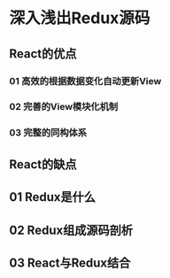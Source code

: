 # 深入浅出Redux源码

## React的优点
### 01 高效的根据数据变化自动更新View
### 02 完善的View模块化机制
### 03 完整的同构体系

## React的缺点

## 01 Redux是什么

## 02 Redux组成源码剖析

## 03 React与Redux结合

